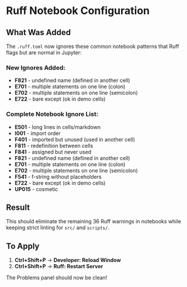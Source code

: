 # Ruff Notebook Configuration

## What Was Added

The `.ruff.toml` now ignores these common notebook patterns that Ruff flags but are normal in Jupyter:

### New Ignores Added:
- **F821** - undefined name (defined in another cell)
- **E701** - multiple statements on one line (colon)
- **E702** - multiple statements on one line (semicolon)  
- **E722** - bare except (ok in demo cells)

### Complete Notebook Ignore List:
- **E501** - long lines in cells/markdown
- **I001** - import order
- **F401** - imported but unused (used in another cell)
- **F811** - redefinition between cells
- **F841** - assigned but never used
- **F821** - undefined name (defined in another cell)
- **E701** - multiple statements on one line (colon)
- **E702** - multiple statements on one line (semicolon)
- **F541** - f-string without placeholders
- **E722** - bare except (ok in demo cells)
- **UP015** - cosmetic

## Result
This should eliminate the remaining 36 Ruff warnings in notebooks while keeping strict linting for `src/` and `scripts/`.

## To Apply
1. **Ctrl+Shift+P** → **Developer: Reload Window**
2. **Ctrl+Shift+P** → **Ruff: Restart Server**

The Problems panel should now be clean!
